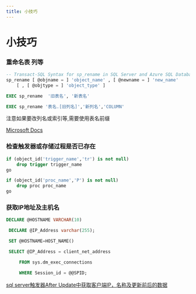 ```yaml
---
title: 小技巧
---
```


# 小技巧

### 重命名表 列等

```sql
-- Transact-SQL Syntax for sp_rename in SQL Server and Azure SQL Database
sp_rename [ @objname = ] 'object_name' , [ @newname = ] 'new_name'   
    [ , [ @objtype = ] 'object_type' ]   

EXEC sp_rename  '旧表名', '新表名'

EXEC sp_rename '表名.[旧列名]','新列名','COLUMN'
```

注意如果要改列名或索引等,需要使用表名前缀

[Microsoft Docs](https://docs.microsoft.com/en-us/sql/relational-databases/system-stored-procedures/sp-rename-transact-sql?view=sql-server-ver15)


### 检查触发器或存储过程是否已存在
```sql
if (object_id('trigger_name','tr') is not null)
    drop trigger trigger_name
go

if (object_id('proc_name','P') is not null)
    drop proc proc_name
go
```

### 获取IP地址及主机名

```sql
DECLARE @HOSTNAME VARCHAR(10)

 DECLARE @IP_Address varchar(255); 

 SET @HOSTNAME=HOST_NAME()

 SELECT @IP_Address = client_net_address 

     FROM sys.dm_exec_connections 

     WHERE Session_id = @@SPID; 
```

[sql server触发器After Update中获取客户端IP，名称及更新前后的数据](https://www.geek-share.com/detail/2568020949.html)